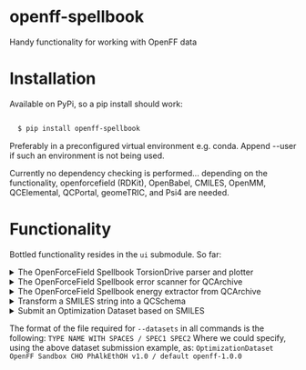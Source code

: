 openff-spellbook
================
   <!-- image:: https://img.shields.io/travis/trevorgokey/openff-spellbook.svg -->
   <!-- :target: https://travis-ci.org/trevorgokey/openff-spellbook -->
   <!-- image:: https://circleci.com/gh/trevorgokey/openff-spellbook.svg?style=svg -->
   <!-- :target: https://circleci.com/gh/trevorgokey/openff-spellbook -->
   <!-- image:: https://codecov.io/gh/trevorgokey/openff-spellbook/branch/master/graph/badge.svg -->
   <!-- :target: https://codecov.io/gh/trevorgokey/openff-spellbook -->

Handy functionality for working with OpenFF data

# Installation

Available on PyPi, so a pip install should work:

``` bash

  $ pip install openff-spellbook
```

Preferably in a preconfigured virtual environment e.g. conda. Append --user if
such an environment is not being used.

Currently no dependency checking is performed... depending on the functionality,
openforcefield (RDKit), OpenBabel, CMILES, OpenMM, QCElemental, QCPortal, geomeTRIC, and Psi4 are needed.

# Functionality

Bottled functionality resides in the `ui` submodule. So far:

<details>
<summary>The OpenForceField Spellbook TorsionDrive parser and plotter</summary>

This useful utility is an automated pipeline to save and plot torsiondrive data and figures.
```

  $ python3 -m offsb.ui.qca.torsiondrive -h

  usage: torsiondrive.py [-h] [--out_file_name OUT_FILE_NAME]
               [--datasets DATASETS] [--qm-energy]
               [--mm-energy {None,all,vdw,bonds,angles,dihedrals,outofplanes}]
               [--openff-name OPENFF_NAME]
               [--openff-parameter OPENFF_PARAMETER]
               [--openff-previous OPENFF_PREVIOUS]
               {torsiondrive_groupby_openff}

  The OpenForceField Spellbook TorsionDrive parser

  positional arguments:
    {torsiondrive_groupby_openff}

  optional arguments:
    -h, --help      show this help message and exit
    --out_file_name OUT_FILE_NAME
    --datasets DATASETS
    --qm-energy
    --mm-energy {None,all,vdw,bonds,angles,dihedrals,outofplanes}
    --openff-name OPENFF_NAME
    --openff-parameter OPENFF_PARAMETER
    --openff-previous OPENFF_PREVIOUS
```
</details> 

<details>
<summary>The OpenForceField Spellbook error scanner for QCArchive</summary>

```
  $ python3 -m offsb.ui.qca.errors -h
  usage: errors.py [-h] [--save-xyz] [--report-out REPORT_OUT] [--full-report]
  
  The OpenForceField Spellbook error scanner for QCArchive
  
  optional arguments:
    -h, --help      show this help message and exit
    --save-xyz
    --report-out REPORT_OUT
    --full-report
  
  $ python3 -m offsb.ui.qca.run-optimization
  usage: run-optimization.py [-h] [-o OUT_JSON] [-i] [-m MEMORY] [-n NTHREADS]
                 optimization_id molecule_id

  positional arguments:
    optimization_id   QCA ID of the optimization to run
    molecule_id     QCA ID of the molecule to use

  optional arguments:
    -h, --help      show this help message and exit
    -o OUT_JSON, --out_json OUT_JSON
              Output json file name
    -i, --inputs-only   just generate input json; do not run
    -m MEMORY, --memory MEMORY
              amount of memory to give to psi4 eg '10GB'
    -n NTHREADS, --nthreads NTHREADS
              number of processors to give to psi4
```
</details>

<details>
<summary>The OpenForceField Spellbook energy extractor from QCArchive</summary>

```
  $ python3 -m offsb.ui.qca.energy-per-molecule
  usage: energy-per-molecule.py [-h] [--report-out REPORT_OUT]
  
  The OpenForceField Spellbook energy extractor from QCArchive
  
  optional arguments:
    -h, --help      show this help message and exit
    --report-out REPORT_OUT
```

</details>

<details>
<summary>Transform a SMILES string into a QCSchema</summary>

```
  $ python3 -m offsb.ui.smiles.load -h

  usage: load.py [-h] [-c CUTOFF] [-n MAX_CONFORMERS] [-s LINE_START]
         [-e LINE_END] [-H HEADER_LINES] [-u] [-i ISOMERS]
         [-o OUTPUT_FILE] [-f FORMATTED_OUT] [-j] [-m] [--ncpus NCPUS]
         input

  A tool to transform a SMILES string into a QCSchema. Enumerates stereoisomers
  if the SMILES is ambiguous, and generates conformers.

  positional arguments:
    input         Input file containing smiles strings. Assumes that the
              file is CSV-like, splits on spaces, and the SMILES is
              the first column

  optional arguments:
    -h, --help      show this help message and exit
    -c CUTOFF, --cutoff CUTOFF
              Prune conformers less than this cutoff using all
              pairwise RMSD comparisons (in Angstroms)
    -n MAX_CONFORMERS, --max-conformers MAX_CONFORMERS
              The number of conformations to attempt generating
    -s LINE_START, --line-start LINE_START
              The line in the input file to start processing
    -e LINE_END, --line-end LINE_END
              The line in the input file to stop processing (not
              inclusive)
    -H HEADER_LINES, --header-lines HEADER_LINES
              The number of lines at the top of the file to skip
              before data begins
    -u, --unique-smiles If stereoisomers are generated, organize molecules by
              their unambiguous SMILES string
    -i ISOMERS, --isomers ISOMERS
              The number of stereoisomers to keep if multiple are
              found
    -o OUTPUT_FILE, --output-file OUTPUT_FILE
              The file to write the output log to
    -f FORMATTED_OUT, --formatted-out FORMATTED_OUT
              Write all molecules to a formatted output as qc_schema
              molecules. Assumes singlets! Choose either --json or
              --msgpack as the the format
    -j, --json      Write the formatted output to qc_schema (json) format.
    -m, --msgpack     Write the formatted output to qc_schema binary message
              pack (msgpack).
    --ncpus NCPUS     Number of processes to use.
```
An example output if the SMILES input file is just `C` (methane) would be the following:
```
{   
  "C": [
    {
      "schema_name": "qcschema_molecule",
      "schema_version": 2,
      "validated": true,
      "symbols": [
        "C",
        "H",
        "H",
        "H",
        "H"
      ],
      "geometry": [
        0.00967296,
        -0.02006983,
        0.01136534,
        1.0387219,
        1.42757171,
        -1.12813096,
        1.41684881,
        -1.11105294,
        1.10602765,
        -1.10880164,
        -1.23235809,
        -1.277628,
        -1.35644204,
        0.93590916,
        1.28836596
      ],
      "name": "CH4",
      "molecular_charge": 0.0,
      "molecular_multiplicity": 1,
      "connectivity": [
        [
          0,
          1,
          1.0
        ],
        [
          0,
          2,
          1.0
        ],
        [
          0,
          3,
          1.0
        ],
        [
          0,
          4,
          1.0
        ]
      ],
      "fix_com": false,
      "fix_orientation": false,
      "provenance": {
        "creator": "QCElemental",
        "version": "v0.15.1",
        "routine": "qcelemental.molparse.from_schema"
      },
      "extras": null
    }
  ]
}
```

</details>

<details>
<summary>Submit an Optimization Dataset based on SMILES</summary>

First, generate the the JSON for --input-molecules from `python3 -m offsb.ui.smiles.load`. This will
be the direct input for `--input-molecules`. Then call the following:

```
  $ python3 -m offsb.ui.smiles.load -h

  usage: submit-optimizations.py [-h] [--input-molecules INPUT_MOLECULES]
                   [--metadata METADATA]
                   [--compute-spec COMPUTE_SPEC]
                   [--threads THREADS]
                   [--dataset-name DATASET_NAME] [--server SERVER]
                   [--priority {low,normal,high}]
                   [--compute-tag COMPUTE_TAG] [--verbose]

  The OpenFF Spellbook QCArchive Optimization dataset submitter

  optional arguments:
    -h, --help      show this help message and exit
    --input-molecules INPUT_MOLECULES
              A JSON file which contains the QCSchema ready for
              submission. The json should be a list at the top-
              level, containing dictionaries with a name as a key,
              and the value a list of QCMolecules representing the
              different conformations of the same molecule. Note
              that entry data, e.g. the CMILES info, should not be
              specified here as it is generated automatically from
              this input.
    --metadata METADATA The JSON file containing the metadata of the dataset.
    --compute-spec COMPUTE_SPEC
              A JSON file containing the new compute specification
              to add to the dataset
    --threads THREADS   Number of threads to use to communicate with the
              server
    --dataset-name DATASET_NAME
              The name of the dataset. This is needed if the dataset
              already exists and no metadata is supplied. Useful
              when e.g. adding computes or molecules to an existing
              dataset.
    --server SERVER   The server to connect to. The special value
              'from_file' will read from the default server
              connection config file for e.g. authentication
    --priority {low,normal,high}
              The priority of the calculations to submit.
    --compute-tag COMPUTE_TAG
              The compute tag used to match computations with
              compute managers. For OpenFF calculations, this should
              be 'openff'
    --verbose       Show the progress in the output.
```

Here, an example `--metadata metadata.json` could be:
```
{
  "submitter": "trevorgokey",
  "creation_date": "2020-09-18",
  "collection_type": "OptimizationDataset",
  "dataset_name": "OpenFF Sandbox CHO PhAlkEthOH v1.0", 
  "short_description": "A diverse set of CHO molecules",
  "long_description_url": "https://github.com/openforcefield/qca-dataset-submission/tree/master/submissions/2020-09-18-OpenFF-Sandbox-CHO-PhAlkEthOH",
  "long_description": "This dataset contains an expanded set of the AlkEthOH and PhEthOH datasets, which were used in the original derivation of the frosst specification.",
  "elements": [
    "C",
    "H",
    "O"
  ],
  "change_log": [
    {"author": "trevorgokey",
     "date": "2020-09-18",
     "version": "1.0",
     "description": "A diverse set of CHO molecules. The molecules in this set were generated to include all stereoisomers if chirality was ambiguous from the SMILES input. Conformations were generated which had an RMSD of at least 4 Angstroms from all other conformers"
    }
  ]
}
```

And if we want to perform both optimizations using B3LYP-D3BJ/DZVP and MM OpenFF 1.0.0, then the JSON file to give to `--compute-spec compute.json` could be the following:

```
{"default":
  {"opt_spec":
    {"program": "geometric",
     "keywords":
      {"coordsys": "tric",
       "enforce": 0.1,
       "reset": true,
       "qccnv": true,
       "epsilon": 0.0}
    },
    "qc_spec": {
      "driver": "gradient",
      "method": "b3lyp-d3bj",
      "basis": "dzvp",
      "program": "psi4",
      "keywords": {
        "maxiter": 200,
        "scf_properties": [
          "dipole",
          "quadrupole",
          "wiberg_lowdin_indices",
          "mayer_indices"
        ]
      }
    }
  },
 "openff-1.0.0":
  {"opt_spec":
    {"program": "geometric",
     "keywords":
      {"coordsys": "tric",
       "enforce": 0.1,
       "reset": true,
       "qccnv": true,
       "epsilon": 0.0}
    },
    "qc_spec": {
      "driver": "gradient",
      "method": "openff-1.0.0",
      "basis": "smirnoff",
      "program": "openmm",
      "keywords": { }
    }
  }
}
```
Note that the `default` specification is the standard for fitting new versions of the SMIRNOFF OpenForceField.

Running the command will will produce the following output if `--verbose` is used. First, create the input molecules:
```
$ python3 -m offsb.ui.smiles.load methane.smi -n 10 -c 2 -f methane.json -j
     1 /      1 ENTRY: C
            ISOMER   1/  1 CONFS: 1 SMILES: C
            Inputs:      1 Isomers:      1 Conformations:      1
100%|█████████████████████████████████████████████| 1/1 [00:00<00:00,  2.71it/s]
Totals:
  Inputs:   1
  Isomers:     1
  Conformations: 1
```
Now submit the optimizations (here a private server using `localhost:7777`):

```

$ python3 -m offsb.ui.qca.submit-optimizations --verbose --metadata metadata.json --compute-spec compute.json --server localhost:7777 --priority normal --compute-tag openff --input-molecules methane.json

Arguments given:
{'compute_spec': 'compute.json',
 'compute_tag': 'openff',
 'dataset_name': None,
 'input_molecules': 'methane.json',
 'metadata': 'metadata.json',
 'priority': 'normal',
 'server': 'localhost:7777',
 'threads': None}

Dataset created with the following metadata:
{'change_log': [{'author': 'trevorgokey',
         'date': '2020-09-18',
         'description': 'A diverse set of CHO molecules. The molecules '
                'in this set were generated to include all '
                'stereoisomers if chirality was ambiguous from '
                'the SMILES input. Conformations were '
                'generated which had an RMSD of at least 4 '
                'Angstroms from all other conformers',
         'version': '1.0'}],
 'collection_type': 'OptimizationDataset',
 'creation_date': '2020-09-18',
 'dataset_name': 'OpenFF Sandbox CHO PhAlkEthOH v1.0',
 'elements': ['C', 'H', 'O'],
 'long_description': 'This dataset contains an expanded set of the AlkEthOH '
           'and PhEthOH datasets, which were used in the original '
           'derivation of the frosst specification.',
 'long_description_url': 'https://github.com/openforcefield/qca-dataset-submission/tree/master/submissions/2020-09-18-OpenFF-Sandbox-CHO-PhAlkEthOH',
 'short_description': 'A diverse set of CHO molecules',
 'submitter': 'trevorgokey'}

Successfully added specification default:
{'opt_spec': {'keywords': {'coordsys': 'tric',
               'enforce': 0.1,
               'epsilon': 0.0,
               'qccnv': True,
               'reset': True},
        'program': 'geometric'},
 'qc_spec': {'basis': 'dzvp',
       'driver': 'gradient',
       'keywords': {'maxiter': 200,
              'scf_properties': ['dipole',
                       'quadrupole',
                       'wiberg_lowdin_indices',
                       'mayer_indices']},
       'method': 'b3lyp-d3bj',
       'program': 'psi4'}}

Successfully added specification openff-1.0.0:
{'opt_spec': {'keywords': {'coordsys': 'tric',
               'enforce': 0.1,
               'epsilon': 0.0,
               'qccnv': True,
               'reset': True},
        'program': 'geometric'},
 'qc_spec': {'basis': 'smirnoff',
       'driver': 'gradient',
       'keywords': {},
       'method': 'openff-1.0.0',
       'program': 'openmm'}}

Loading methane.json into QCArchive...
Number of unique molecules: 1
Entries: 100%|████████████████████████████████████| 1/1 [00:00<00:00, 39.24it/s]

Number of new entries: 1/1

Submitting calculations in batches of 20 for specification default
Tasks: 100%|██████████████████████████████████████| 1/1 [00:00<00:00, 16.18it/s]

Submitting calculations in batches of 20 for specification openff-1.0.0
Tasks: 100%|██████████████████████████████████████| 1/1 [00:00<00:00, 20.08it/s]

Number of new tasks: 2
```

</details>

The format of the file required for `--datasets` in all commands is the following:
`TYPE NAME WITH SPACES / SPEC1 SPEC2`
Where we could specify, using the above dataset submission example, as:
`OptimizationDataset OpenFF Sandbox CHO PhAlkEthOH v1.0 / default openff-1.0.0`
